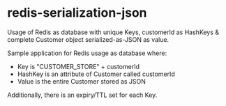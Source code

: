 # redis-serialization-json
Usage of Redis as database with unique Keys, customerId as HashKeys &amp; complete Customer object serialized-as-JSON as value.

Sample application for Redis usage as database where:
- Key is "CUSTOMER_STORE" + customerId
- HashKey is an attribute of Customer called customerId
- Value is the entire Customer stored as JSON

Additionally, there is an expiry/TTL set for each Key.